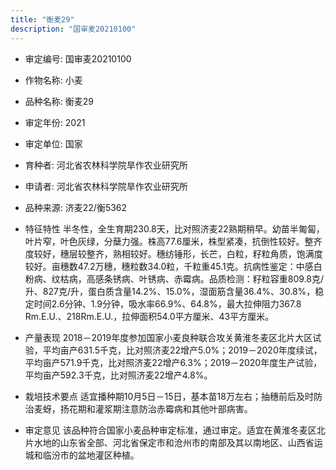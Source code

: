 ```yaml
---
title: "衡麦29"
description: "国审麦20210100"
---
```

* 审定编号:  国审麦20210100

*  作物名称:  小麦

*  品种名称:  衡麦29

*  审定年份:  2021

*  审定单位:  国家

* 育种者:  河北省农林科学院旱作农业研究所

*  申请者:  河北省农林科学院旱作农业研究所

*  品种来源:  济麦22/衡5362

*  特征特性
半冬性，全生育期230.8天，比对照济麦22熟期稍早。幼苗半匍匐，叶片窄，叶色灰绿，分蘖力强。株高77.6厘米，株型紧凑，抗倒性较好。整齐度较好，穗层较整齐，熟相较好。穗纺锤形，长芒，白粒，籽粒角质，饱满度较好。亩穗数47.2万穗，穗粒数34.0粒，千粒重45.1克。抗病性鉴定：中感白粉病、纹枯病，高感条锈病、叶锈病、赤霉病。品质检测：籽粒容重809.8克/升、827克/升，蛋白质含量14.2%、15.0%，湿面筋含量36.4%、30.8%，稳定时间2.6分钟、1.9分钟，吸水率66.9%、64.8%，最大拉伸阻力367.8 Rm.E.U.、218Rm.E.U.，拉伸面积54.0平方厘米、43平方厘米。

*  产量表现
2018－2019年度参加国家小麦良种联合攻关黄淮冬麦区北片大区试验，平均亩产631.5千克，比对照济麦22增产5.0%；2019－2020年度续试，平均亩产571.9千克，比对照济麦22增产6.3%；2019－2020年度生产试验，平均亩产592.3千克，比对照济麦22增产4.8%。

*  栽培技术要点
适宜播种期10月5日－15日，基本苗18万左右；抽穗前后及时防治麦蚜，扬花期和灌浆期注意防治赤霉病和其他叶部病害。

*  审定意见
该品种符合国家小麦品种审定标准，通过审定。适宜在黄淮冬麦区北片水地的山东省全部、河北省保定市和沧州市的南部及其以南地区、山西省运城和临汾市的盆地灌区种植。
